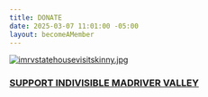 ```yaml
---
title: DONATE
date: 2025-03-07 11:01:00 -05:00
layout: becomeAMember
---
```


[![imrvstatehousevisitskinny.jpg](/uploads/imrvstatehousevisitskinny.jpg)](https://secure.actblue.com/donate/imrv2025)

### [SUPPORT INDIVISIBLE MADRIVER VALLEY](https://secure.actblue.com/donate/imrv2025)

